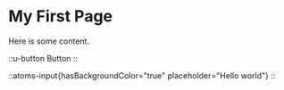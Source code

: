 # My First Page

Here is some content.

::u-button
Button
::

::atoms-input{hasBackgroundColor="true" placeholder="Hello world"}
::